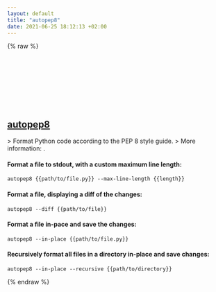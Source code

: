 ```yaml
---
layout: default
title: "autopep8"
date: 2021-06-25 18:12:13 +02:00
---
```

{% raw %}
<h2 id="autopep8">
  <a href="/en/common/autopep8.html">autopep8</a> <a href="#autopep8"><svg class="icon">
    <use href="/assets/images/unicode_sprite.svg#link" />
  </svg></a>
</h2>
> Format Python code according to the PEP 8 style guide.
> More information: <https://github.com/hhatto/autopep8>.

#### Format a file to stdout, with a custom maximum line length:
```shell
autopep8 {{path/to/file.py}} --max-line-length {{length}}
```
#### Format a file, displaying a diff of the changes:
```shell
autopep8 --diff {{path/to/file}}
```
#### Format a file in-pace and save the changes:
```shell
autopep8 --in-place {{path/to/file.py}}
```
#### Recursively format all files in a directory in-place and save changes:
```shell
autopep8 --in-place --recursive {{path/to/directory}}
```
{% endraw %}